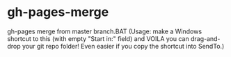 # gh-pages-merge
gh-pages merge from master branch.BAT (Usage: make a Windows shortcut to this (with empty "Start in:" field) and VOILA you can drag-and-drop your git repo folder! Even easier if you copy the shortcut into SendTo.)
